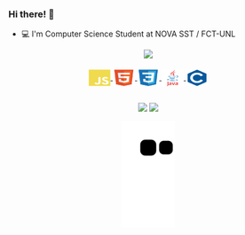 ### Hi there! 👋

- 💻 I'm Computer Science Student at NOVA SST / FCT-UNL

<div align="center">
  <a href="https://github.com/JoaoPalmaFCT">
  <img height="180em" src="https://github-readme-stats.vercel.app/api?username=JoaoPalmaFCT&show_icons=true&theme=tokyonight&include_all_commits=true&count_private=true"/>
 <!-- <img height="160em" src="https://github-readme-stats.vercel.app/api/top-langs/?username=JoaoPalmaFCT&layout=compact&langs_count=7&theme=tokyonight"/> -->
    <div style="display: inline_block"><br>
   <img align="center" alt="JMP-Js" height="30" width="40" src="https://raw.githubusercontent.com/devicons/devicon/master/icons/javascript/javascript-plain.svg">
  <img align="center" alt="JMP-HTML" height="30" width="40" src="https://raw.githubusercontent.com/devicons/devicon/master/icons/html5/html5-original.svg">
   <img align="center" alt="JMP-CSS" height="30" width="40" src="https://raw.githubusercontent.com/devicons/devicon/master/icons/css3/css3-original.svg">
  <img align="center" alt="JMP-Java" height="30" width="40" src="https://raw.githubusercontent.com/devicons/devicon/master/icons/java/java-original-wordmark.svg">
  <img align="center" alt="JMP-C" height="30" width="40" src="https://raw.githubusercontent.com/devicons/devicon/master/icons/c/c-plain.svg">
    </div>  
</div>

  ##
<div align="center"> 
  <a href = "mailto:jms.palma@campus.fct.unl.pt"><img src="https://img.shields.io/badge/-Gmail-%23333?style=for-the-badge&logo=gmail&logoColor=white" target="_blank"></a>
  <a href="temporarylink" target="_blank"><img src="https://img.shields.io/badge/-LinkedIn-%230077B5?style=for-the-badge&logo=linkedin&logoColor=white" target="_blank"></a> 
 
  ![Snake animation](https://github.com/JoaoPalmaFCT/JoaoPalmaFCT/blob/output/github-contribution-grid-snake.svg)
 
</div>
